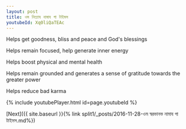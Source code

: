 ```yaml
---
layout: post
title: ওম নিত্যায নামায গা টাইমস
youtubeId: Xq0liQaTEAc
---
```

 
 
Helps get goodness, bliss and peace and God's blessings
 
Helps remain focused, help generate inner energy 
 
Helps boost physical and mental health 
 
Helps remain grounded and generates a sense of gratitude towards the greater power 
 
Helps reduce bad karma
 
 
 
 


{% include youtubePlayer.html id=page.youtubeId %}
 
[Next]({{ site.baseurl }}{% link  split1/_posts/2016-11-28-ওম স্বরভানভ নামায গা টাইমস.md%})
 
